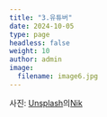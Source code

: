 ```yaml
---
title: "3.유튜버"
date: 2024-10-05
type: page
headless: false
weight: 10
author: admin
image: 
  filename: image6.jpg
---
```

사진: <a href="https://unsplash.com/ko/%EC%82%AC%EC%A7%84/iphone%EC%9D%98-youtube-%ED%99%94%EB%A9%B4-%EC%BA%A1%EC%B2%98-pYoj2nyokOg?utm_content=creditCopyText&utm_medium=referral&utm_source=unsplash">Unsplash</a>의<a href="https://unsplash.com/ko/@helloimnik?utm_content=creditCopyText&utm_medium=referral&utm_source=unsplash">Nik</a>
  